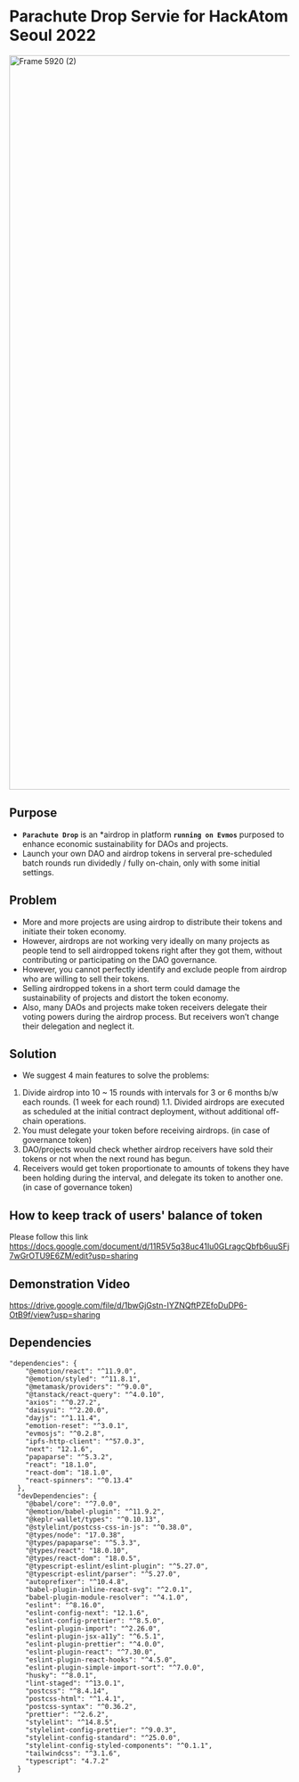 # Parachute Drop Servie for HackAtom Seoul 2022
<img width="1318" alt="Frame 5920 (2)" src="https://user-images.githubusercontent.com/81923229/182012073-05938c39-d2ce-4967-836e-643ba810d5bf.png">

## Purpose
* **`Parachute Drop`** is an *airdrop in platform **`running on Evmos`** purposed to enhance economic sustainability for DAOs and projects.
* Launch your own DAO and airdrop tokens in serveral pre-scheduled batch rounds run dividedly / fully on-chain, only with some initial settings.

## Problem
* More and more projects are using airdrop to distribute their tokens and initiate their token economy.
* However, airdrops are not working very ideally on many projects as people tend to sell airdropped tokens right after they got them, without contributing or participating on the DAO governance.
* However, you cannot perfectly identify and exclude people from airdrop who are willing to sell their tokens. 
* Selling airdropped tokens in a short term could damage the sustainability of projects and distort the token economy. 
* Also, many DAOs and projects make token receivers delegate their voting powers during the airdrop process. But receivers won’t change their delegation and neglect it.

## Solution
* We suggest 4 main features to solve the problems:
1. Divide airdrop into 10 ~ 15 rounds with intervals for 3 or 6 months b/w each rounds. (1 week for each round)
  1.1. Divided airdrops are executed as scheduled at the initial contract deployment, without additional off-chain operations.
2. You must delegate your token before receiving airdrops. (in case of governance token)
3. DAO/projects would check whether airdrop receivers have sold their tokens or not when the next round has begun. 
4. Receivers would get token proportionate to amounts of tokens they have been holding during the interval, and delegate its token to another one. (in case of governance token)

## How to keep track of users' balance of token 
Please follow this link
https://docs.google.com/document/d/11R5V5q38uc41Iu0GLragcQbfb6uuSFj7wGrOTU9E6ZM/edit?usp=sharing

## Demonstration Video
https://drive.google.com/file/d/1bwGjGstn-IYZNQftPZEfoDuDP6-OtB9f/view?usp=sharing

## Dependencies 
```
"dependencies": {
    "@emotion/react": "^11.9.0",
    "@emotion/styled": "^11.8.1",
    "@metamask/providers": "^9.0.0",
    "@tanstack/react-query": "^4.0.10",
    "axios": "^0.27.2",
    "daisyui": "^2.20.0",
    "dayjs": "^1.11.4",
    "emotion-reset": "^3.0.1",
    "evmosjs": "^0.2.8",
    "ipfs-http-client": "^57.0.3",
    "next": "12.1.6",
    "papaparse": "^5.3.2",
    "react": "18.1.0",
    "react-dom": "18.1.0",
    "react-spinners": "^0.13.4"
  },
  "devDependencies": {
    "@babel/core": "^7.0.0",
    "@emotion/babel-plugin": "^11.9.2",
    "@keplr-wallet/types": "^0.10.13",
    "@stylelint/postcss-css-in-js": "^0.38.0",
    "@types/node": "17.0.38",
    "@types/papaparse": "^5.3.3",
    "@types/react": "18.0.10",
    "@types/react-dom": "18.0.5",
    "@typescript-eslint/eslint-plugin": "^5.27.0",
    "@typescript-eslint/parser": "^5.27.0",
    "autoprefixer": "^10.4.8",
    "babel-plugin-inline-react-svg": "^2.0.1",
    "babel-plugin-module-resolver": "^4.1.0",
    "eslint": "^8.16.0",
    "eslint-config-next": "12.1.6",
    "eslint-config-prettier": "^8.5.0",
    "eslint-plugin-import": "^2.26.0",
    "eslint-plugin-jsx-a11y": "^6.5.1",
    "eslint-plugin-prettier": "^4.0.0",
    "eslint-plugin-react": "^7.30.0",
    "eslint-plugin-react-hooks": "^4.5.0",
    "eslint-plugin-simple-import-sort": "^7.0.0",
    "husky": "^8.0.1",
    "lint-staged": "^13.0.1",
    "postcss": "^8.4.14",
    "postcss-html": "^1.4.1",
    "postcss-syntax": "^0.36.2",
    "prettier": "^2.6.2",
    "stylelint": "^14.8.5",
    "stylelint-config-prettier": "^9.0.3",
    "stylelint-config-standard": "^25.0.0",
    "stylelint-config-styled-components": "^0.1.1",
    "tailwindcss": "^3.1.6",
    "typescript": "4.7.2"
  }
```
